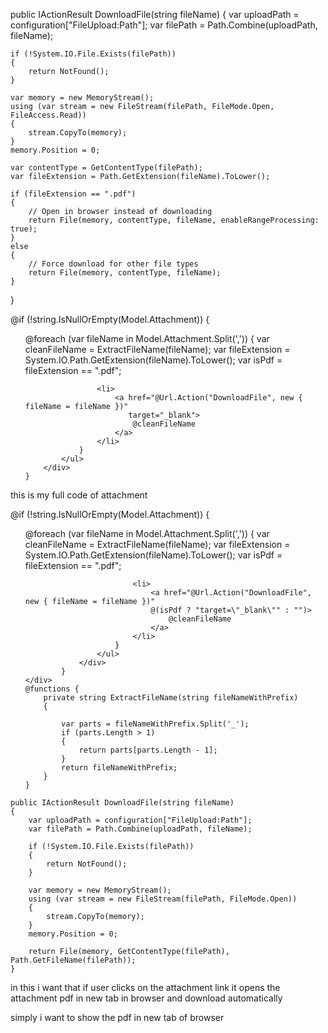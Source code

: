 public IActionResult DownloadFile(string fileName)
{
    var uploadPath = configuration["FileUpload:Path"];
    var filePath = Path.Combine(uploadPath, fileName);

    if (!System.IO.File.Exists(filePath))
    {
        return NotFound();
    }

    var memory = new MemoryStream();
    using (var stream = new FileStream(filePath, FileMode.Open, FileAccess.Read))
    {
        stream.CopyTo(memory);
    }
    memory.Position = 0;

    var contentType = GetContentType(filePath);
    var fileExtension = Path.GetExtension(fileName).ToLower();

    if (fileExtension == ".pdf")
    {
        // Open in browser instead of downloading
        return File(memory, contentType, fileName, enableRangeProcessing: true);
    }
    else
    {
        // Force download for other file types
        return File(memory, contentType, fileName);
    }
}

<div class="col-sm-3">
    @if (!string.IsNullOrEmpty(Model.Attachment))
    {
        <div>
            <ul>
                @foreach (var fileName in Model.Attachment.Split(','))
                {
                    var cleanFileName = ExtractFileName(fileName);
                    var fileExtension = System.IO.Path.GetExtension(fileName).ToLower();
                    var isPdf = fileExtension == ".pdf";

                    <li>
                        <a href="@Url.Action("DownloadFile", new { fileName = fileName })"
                           target="_blank">
                            @cleanFileName
                        </a>
                    </li>
                }
            </ul>
        </div>
    }
</div>




this is my full code of attachment 
	<div class="col-sm-3">
			@if (!string.IsNullOrEmpty(Model.Attachment))
			{
				<div>
					<ul>
						@foreach (var fileName in Model.Attachment.Split(','))
						{
							var cleanFileName = ExtractFileName(fileName);
							var fileExtension = System.IO.Path.GetExtension(fileName).ToLower();
							var isPdf = fileExtension == ".pdf";

							<li>
								<a href="@Url.Action("DownloadFile", new { fileName = fileName })"
								@(isPdf ? "target=\"_blank\"" : "")>
									@cleanFileName
								</a>
							</li>
						}
					</ul>
				</div>
			}
	</div>
	@functions {
		private string ExtractFileName(string fileNameWithPrefix)
		{

			var parts = fileNameWithPrefix.Split('_');
			if (parts.Length > 1)
			{
				return parts[parts.Length - 1];
			}
			return fileNameWithPrefix;
		}
	}


</div>

	public IActionResult DownloadFile(string fileName)
	{
		var uploadPath = configuration["FileUpload:Path"];
		var filePath = Path.Combine(uploadPath, fileName);

		if (!System.IO.File.Exists(filePath))
		{
			return NotFound();
		}

		var memory = new MemoryStream();
		using (var stream = new FileStream(filePath, FileMode.Open))
		{
			stream.CopyTo(memory);
		}
		memory.Position = 0;

		return File(memory, GetContentType(filePath), Path.GetFileName(filePath));
	}

	
in this i want that if user clicks on the attachment link it opens the attachment pdf in new tab in browser and download automatically 

simply i want to show the pdf in new tab of browser
